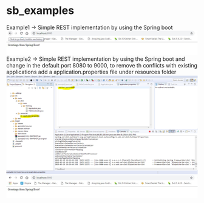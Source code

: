 # sb_examples
Example1 -> Simple REST implementation by using the Spring boot
![With 8080](https://github.com/techbhaskar/springboot_examples/blob/master/Localhost_8080.JPG)
Example2 -> Simple REST implementation by using the Spring boot and change in the default port 8080 to 9000, to remove th conflicts with existing applications
add a application.properties file under resources folder
![Properties file](https://github.com/techbhaskar/springboot_examples/blob/master/prop.png)
![With 9000](https://github.com/techbhaskar/springboot_examples/blob/master/Localhost_9000.JPG)
